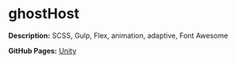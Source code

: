 # ghostHost

**Description:** SCSS, Gulp, Flex, animation, adaptive, Font Awesome

**GitHub Pages:** [Unity](https://beckmad.github.io/unity/)
